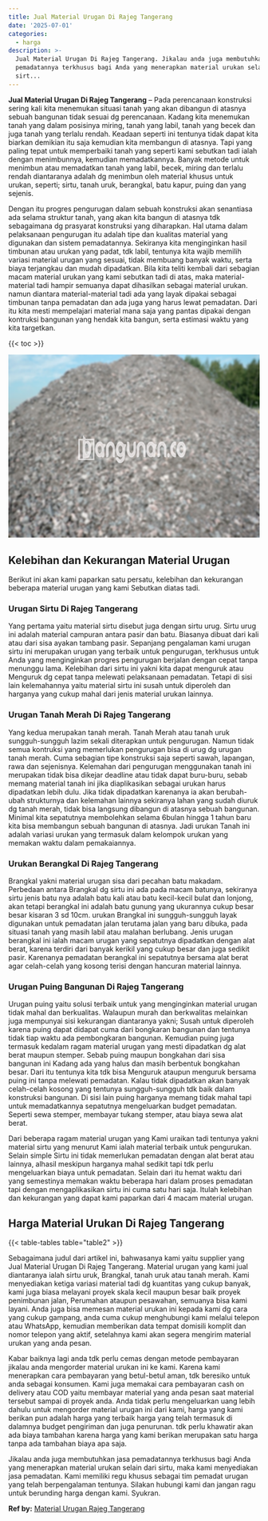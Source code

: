 ```yaml
---
title: Jual Material Urugan Di Rajeg Tangerang
date: '2025-07-01'
categories:
  - harga
description: >-
  Jual Material Urugan Di Rajeg Tangerang. Jikalau anda juga membutuhkan jasa
  pemadatannya terkhusus bagi Anda yang menerapkan material urukan selain dari
  sirt...
---
```


**Jual Material Urugan Di Rajeg Tangerang** – Pada perencanaan konstruksi sering kali kita menemukan situasi tanah yang akan dibangun di atasnya sebuah bangunan tidak sesuai dg perencanaan. Kadang kita menemukan tanah yang dalam posisinya miring, tanah yang labil, tanah yang becek dan juga tanah yang terlalu rendah. Keadaan seperti ini tentunya tidak dapat kita biarkan demikian itu saja kemudian kita membangun di atasnya. Tapi yang paling tepat untuk memperbaiki tanah yang seperti kami sebutkan tadi ialah dengan menimbunnya, kemudian memadatkannya. Banyak metode untuk menimbun atau memadatkan tanah yang labil, becek, miring dan terlalu rendah diantaranya adalah dg menimbun oleh material khusus untuk urukan, seperti; sirtu, tanah uruk, berangkal, batu kapur, puing dan yang sejenis.

Dengan itu progres pengurugan dalam sebuah konstruksi akan senantiasa ada selama struktur tanah, yang akan kita bangun di atasnya tdk sebagaimana dg prasyarat konstruksi yang diharapkan. Hal utama dalam pelaksanaan pengurugan itu adalah tipe dan kualitas material yang digunakan dan sistem pemadatannya. Sekiranya kita menginginkan hasil timbunan atau urukan yang padat, tdk labil, tentunya kita wajib memilih variasi material urugan yang sesuai, tidak membuang banyak waktu, serta biaya terjangkau dan mudah dipadatkan. Bila kita teliti kembali dari sebagian macam material urukan yang kami sebutkan tadi di atas, maka material-material tadi hampir semuanya dapat dihasilkan sebagai material urukan. namun diantara material-material tadi ada yang layak dipakai sebagai timbunan tanpa pemadatan dan ada juga yang harus lewat pemadatan. Dari itu kita mesti mempelajari material mana saja yang pantas dipakai dengan kontruksi bangunan yang hendak kita bangun, serta estimasi waktu yang kita targetkan.

{{< toc >}}

![Jual Material Urugan Di Rajeg Tangerang](/images/jual-urugan-41.png)

## Kelebihan dan Kekurangan Material Urugan

Berikut ini akan kami paparkan satu persatu, kelebihan dan kekurangan beberapa material urugan yang kami Sebutkan diatas tadi.

### Urugan Sirtu Di Rajeg Tangerang

Yang pertama yaitu material sirtu disebut juga dengan sirtu urug. Sirtu urug ini adalah material campuran antara pasir dan batu. Biasanya dibuat dari kali atau dari sisa ayakan tambang pasir. Sepanjang pengalaman kami urugan sirtu ini merupakan urugan yang terbaik untuk pengurugan, terkhusus untuk Anda yang menginginkan progres pengurugan berjalan dengan cepat tanpa menunggu lama. Kelebihan dari sirtu ini yakni kita dapat menguruk atau Menguruk dg cepat tanpa melewati pelaksanaan pemadatan. Tetapi di sisi lain kelemahannya yaitu material sirtu ini susah untuk diperoleh dan harganya yang cukup mahal dari jenis material urukan lainnya.

### Urugan Tanah Merah Di Rajeg Tangerang

Yang kedua merupakan tanah merah. Tanah Merah atau tanah uruk sungguh-sungguh lazim sekali diterapkan untuk pengurugan. Namun tidak semua kontruksi yang memerlukan pengurugan bisa di urug dg urugan tanah merah. Cuma sebagian tipe konstruksi saja seperti sawah, lapangan, rawa dan sejenisnya. Kelemahan dari pengurugan menggunakan tanah ini merupakan tidak bisa dikejar deadline atau tidak dapat buru-buru, sebab memang material tanah ini jika diaplikasikan sebagai urukan harus dipadatkan lebih dulu. Jika tidak dipadatkan karenanya ia akan berubah-ubah strukturnya dan kelemahan lainnya sekiranya lahan yang sudah diuruk dg tanah merah, tidak bisa langsung dibangun di atasnya sebuah bangunan. Minimal kita sepatutnya membolehkan selama 6bulan hingga 1 tahun baru kita bisa membangun sebuah bangunan di atasnya. Jadi urukan Tanah ini adalah variasi urukan yang termasuk dalam kelompok urukan yang memakan waktu dalam pemakaiannya.

### Urukan Berangkal Di Rajeg Tangerang

Brangkal yakni material urugan sisa dari pecahan batu makadam. Perbedaan antara Brangkal dg sirtu ini ada pada macam batunya, sekiranya sirtu jenis batu nya adalah batu kali atau batu kecil-kecil bulat dan lonjong, akan tetapi berangkal ini adalah batu gunung yang ukurannya cukup besar besar kisaran 3 sd 10cm. urukan Brangkal ini sungguh-sungguh layak digunakan untuk pemadatan jalan terutama jalan yang baru dibuka, pada situasi tanah yang masih labil atau malahan berlubang. Jenis urugan berangkal ini ialah macam urugan yang sepatutnya dipadatkan dengan alat berat, karena terdiri dari banyak kerikil yang cukup besar dan juga sedikit pasir. Karenanya pemadatan berangkal ini sepatutnya bersama alat berat agar celah-celah yang kosong terisi dengan hancuran material lainnya.

### Urugan Puing Bangunan Di Rajeg Tangerang

Urugan puing yaitu solusi terbaik untuk yang menginginkan material urugan tidak mahal dan berkualitas. Walaupun murah dan berkwalitas melainkan juga mempunyai sisi kekurangan diantaranya yakni; Susah untuk diperoleh karena puing dapat didapat cuma dari bongkaran bangunan dan tentunya tidak tiap waktu ada pembongkaran bangunan. Kemudian puing juga termasuk kedalam ragam material urugan yang mesti dipadatkan dg alat berat maupun stemper. Sebab puing maupun bongkahan dari sisa bangunan ini Kadang ada yang halus dan masih berbentuk bongkahan besar. Dari itu tentunya kita tdk bisa Menguruk ataupun menguruk bersama puing ini tanpa melewati pemadatan. Kalau tidak dipadatkan akan banyak celah-celah kosong yang tentunya sungguh-sungguh tdk baik dalam konstruksi bangunan. Di sisi lain puing harganya memang tidak mahal tapi untuk memadatkannya sepatutnya mengeluarkan budget pemadatan. Seperti sewa stemper, membayar tukang stemper, atau biaya sewa alat berat.

Dari beberapa ragam material urugan yang Kami uraikan tadi tentunya yakni material sirtu yang menurut Kami ialah material terbaik untuk pengurukan. Selain simple Sirtu ini tidak memerlukan pemadatan dengan alat berat atau lainnya, alhasil meskipun harganya mahal sedikit tapi tdk perlu mengeluarkan biaya untuk pemadatan. Selain dari itu hemat waktu dari yang semestinya memakan waktu beberapa hari dalam proses pemadatan tapi dengan mengaplikasikan sirtu ini cuma satu hari saja. Itulah kelebihan dan kekurangan yang dapat kami paparkan dari 4 macam material urugan.

## Harga Material Urukan Di Rajeg Tangerang

{{< table-tables table="table2" >}}

Sebagaimana judul dari artikel ini, bahwasanya kami yaitu supplier yang Jual Material Urugan Di Rajeg Tangerang. Material urugan yang kami jual diantaranya ialah sirtu uruk, Brangkal, tanah uruk atau tanah merah. Kami menyediakan ketiga variasi material tadi dg kuantitas yang cukup banyak, kami juga biasa melayani proyek skala kecil maupun besar baik proyek penimbunan jalan, Perumahan ataupun pesawahan, semuanya bisa kami layani. Anda juga bisa memesan material urukan ini kepada kami dg cara yang cukup gampang, anda cuma cukup menghubungi kami melalui telepon atau WhatsApp, kemudian memberikan data tempat domisili komplit dan nomor telepon yang aktif, setelahnya kami akan segera mengirim material urukan yang anda pesan.

Kabar baiknya lagi anda tdk perlu cemas dengan metode pembayaran jikalau anda mengorder material urukan ini ke kami. Karena kami menerapkan cara pembayaran yang betul-betul aman, tdk beresiko untuk anda sebagai konsumen. Kami juga memakai cara pembayaran cash on delivery atau COD yaitu membayar material yang anda pesan saat material tersebut sampai di proyek anda. Anda tidak perlu mengeluarkan uang lebih dahulu untuk mengorder material urugan ini dari kami, harga yang kami berikan pun adalah harga yang terbaik harga yang telah termasuk di dalamnya budget pengiriman dan juga penurunan. tdk perlu khawatir akan ada biaya tambahan karena harga yang kami berikan merupakan satu harga tanpa ada tambahan biaya apa saja.

Jikalau anda juga membutuhkan jasa pemadatannya terkhusus bagi Anda yang menerapkan material urukan selain dari sirtu, maka kami menyediakan jasa pemadatan. Kami memiliki regu khusus sebagai tim pemadat urugan yang telah berpengalaman tentunya. Silakan hubungi kami dan jangan ragu untuk berunding harga dengan kami. Syukran.

**Ref by:** [Material Urugan Rajeg Tangerang](https://id.wikipedia.org/wiki/Material)
